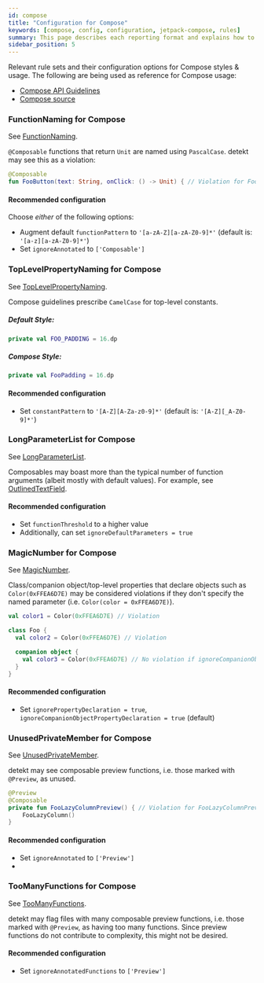 ```yaml
---
id: compose
title: "Configuration for Compose"
keywords: [compose, config, configuration, jetpack-compose, rules]
summary: This page describes each reporting format and explains how to leverage them.
sidebar_position: 5
---
```


Relevant rule sets and their configuration options for Compose styles & usage. The following are being used as reference for Compose usage:
- [Compose API Guidelines](https://github.com/androidx/androidx/blob/androidx-main/compose/docs/compose-api-guidelines.md)
- [Compose source](https://cs.android.com/androidx/platform/frameworks/support/+/androidx-main:compose)

### FunctionNaming for Compose

See [FunctionNaming](../rules/naming#functionnaming).

`@Composable` functions that return `Unit` are named using `PascalCase`. detekt may see this as a violation:

```kotlin
@Composable
fun FooButton(text: String, onClick: () -> Unit) { // Violation for FooButton()
```

#### Recommended configuration
Choose _either_ of the following options:

* Augment default `functionPattern` to `'[a-zA-Z][a-zA-Z0-9]*'` (default is: `'[a-z][a-zA-Z0-9]*'`)
* Set `ignoreAnnotated` to `['Composable']`

### TopLevelPropertyNaming for Compose

See [TopLevelPropertyNaming](../rules/naming#toplevelpropertynaming).

Compose guidelines prescribe `CamelCase` for top-level constants.

##### Default Style:

```kotlin
private val FOO_PADDING = 16.dp
```

##### Compose Style:

```kotlin
private val FooPadding = 16.dp
```

#### Recommended configuration

* Set `constantPattern` to `'[A-Z][A-Za-z0-9]*'` (default is: `'[A-Z][_A-Z0-9]*'`)


### LongParameterList for Compose

See [LongParameterList](../rules/complexity#longparameterlist).

Composables may boast more than the typical number of function arguments (albeit mostly with default values). For example, see [OutlinedTextField](https://cs.android.com/androidx/platform/frameworks/support/+/androidx-main:compose/material/material/src/commonMain/kotlin/androidx/compose/material/OutlinedTextField.kt;l=133?q=OutlinedTextFieldLayout&ss=androidx%2Fplatform%2Fframeworks%2Fsupport:compose%2F).

#### Recommended configuration

* Set `functionThreshold` to a higher value
* Additionally, can set `ignoreDefaultParameters = true`

### MagicNumber for Compose

See [MagicNumber](../rules/style#magicnumber).

Class/companion object/top-level properties that declare objects such as `Color(0xFFEA6D7E)` may be considered violations if they don't specify the named parameter (i.e. `Color(color = 0xFFEA6D7E)`).

``` kotlin
val color1 = Color(0xFFEA6D7E) // Violation

class Foo {
  val color2 = Color(0xFFEA6D7E) // Violation

  companion object {
    val color3 = Color(0xFFEA6D7E) // No violation if ignoreCompanionObjectPropertyDeclaration = true by default
  }
}
```

#### Recommended configuration

* Set `ignorePropertyDeclaration = true`, `ignoreCompanionObjectPropertyDeclaration = true` (default)

### UnusedPrivateMember for Compose

See [UnusedPrivateMember](../rules/style#unusedprivatemember).

detekt may see composable preview functions, i.e. those marked with `@Preview`, as unused.

``` kotlin
@Preview
@Composable
private fun FooLazyColumnPreview() { // Violation for FooLazyColumnPreview()
    FooLazyColumn()
}
```

#### Recommended configuration

* Set `ignoreAnnotated` to `['Preview']`
* 
### TooManyFunctions for Compose

See [TooManyFunctions](../rules/complexity#toomanyfunctions).

detekt may flag files with many composable preview functions, i.e. those marked with `@Preview`, 
as having too many functions. Since preview functions do not contribute to complexity, this might not be
desired.

#### Recommended configuration

* Set `ignoreAnnotatedFunctions` to `['Preview']`
